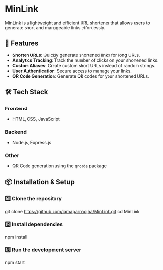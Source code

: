 # MinLink  

MinLink is a lightweight and efficient URL shortener that allows users to generate short and manageable links effortlessly.  

## 🚀 Features  
- **Shorten URLs**: Quickly generate shortened links for long URLs.  
- **Analytics Tracking**: Track the number of clicks on your shortened links.  
- **Custom Aliases**: Create custom short URLs instead of random strings.  
- **User Authentication**: Secure access to manage your links.  
- **QR Code Generation**: Generate QR codes for your shortened URLs.  

## 🛠 Tech Stack  
### Frontend  
- HTML, CSS, JavaScript  

### Backend  
- Node.js, Express.js  

### Other  
- QR Code generation using the `qrcode` package  

## 📦 Installation & Setup  
### 1️⃣ Clone the repository  
git clone https://github.com/iamaparnaojha/MinLink.git
cd MinLink
### 2️⃣ Install dependencies
npm install
### 3️⃣ Run the development server
npm start
